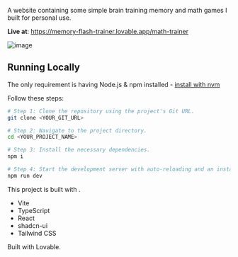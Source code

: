 A website containing some simple brain training memory and math games I built for personal use.

**Live at**: https://memory-flash-trainer.lovable.app/math-trainer

![image](https://github.com/user-attachments/assets/e0a3872f-1dcc-40ad-a0bb-dc7a63fe61b4)

## Running Locally

The only requirement is having Node.js & npm installed - [install with nvm](https://github.com/nvm-sh/nvm#installing-and-updating)

Follow these steps:

```sh
# Step 1: Clone the repository using the project's Git URL.
git clone <YOUR_GIT_URL>

# Step 2: Navigate to the project directory.
cd <YOUR_PROJECT_NAME>

# Step 3: Install the necessary dependencies.
npm i

# Step 4: Start the development server with auto-reloading and an instant preview.
npm run dev
```

This project is built with .

- Vite
- TypeScript
- React
- shadcn-ui
- Tailwind CSS

Built with Lovable.

